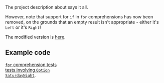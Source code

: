 The project description about says it all.

However, note that support for `if` in `for` comprehensions has now
been removed, on the grounds that an empty result isn't appropriate -
either it's `Left` or it's `Right`!

The modified version is
[here](scala-either-proj-map-returns-proj/blob/master/src/main/scala/Either.scala).

Example code
------------

[`for` comprehension tests](scala-either-proj-map-returns-proj/blob/master/src/test/scala/Tests.scala)  
[tests involving `Option`](scala-either-proj-map-returns-proj/blob/master/src/test/scala/TestsInvolvingOption.scala)  
[`SaturdayNight`](scala-either-proj-map-returns-proj/blob/master/src/test/scala/SaturdayNight.scala).
